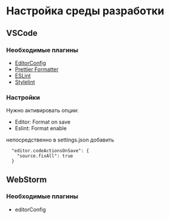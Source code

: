 # Настройка среды разработки

## VSCode

### Необходимые плагины

- [EditorConfig](https://marketplace.visualstudio.com/items?itemName=EditorConfig.EditorConfig)
- [Prettier Formatter](https://marketplace.visualstudio.com/items?itemName=esbenp.prettier-vscode)
- [ESLint](https://marketplace.visualstudio.com/items?itemName=dbaeumer.vscode-eslint)
- [Stylelint](https://marketplace.visualstudio.com/items?itemName=stylelint.vscode-stylelint)

### Настройки

Нужно активировать опции:

- Editor: Format on save
- Eslint: Format enable

непосредственно в settings.json добавить

      "editor.codeActionsOnSave": {
        "source.fixAll": true
      }

## WebStorm

### Необходимые плагины

- editorConfig
